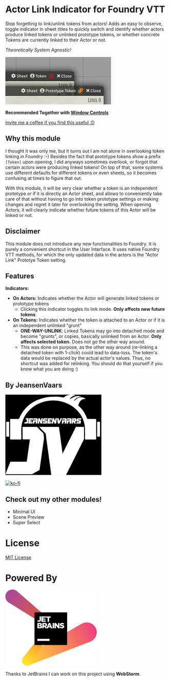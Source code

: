 # Actor Link Indicator for Foundry VTT

Stop forgetting to link/unlink tokens from actors! Adds an easy to observe, toggle indicator in sheet titles to quickly
switch and identify whether actors produce linked tokens or unlinked prototype tokens, or whether concrete
Tokens are currently linked to their Actor or not.

_Theoretically System Agnostic!_

![Example](img.png)

**Recommended Together with [Window Controls](https://github.com/saif-ellafi/foundryvtt-window-controls)**

[Invite me a coffee if you find this useful :D](https://ko-fi.com/V7V14D3AH)

## Why this module

I thought it was only me, but it turns out I am not alone in overlooking token linking in Foundry :-)
Besides the fact that prototype tokens show a prefix `[Token]` upon opening, I did anyways sometimes overlook,
or forgot that certain actors were producing linked tokens! On top of that, some systems 
use different defaults for different tokens or even sheets, so it becomes confusing at times to figure that out.

With this module, it will be very clear whether a token is an independent prototype or if it is directly an Actor sheet, 
and allows to conveniently take care of that without having to go into token prototype settings or making changes and 
regret it later for overlooking the setting. When opening Actors, it will clearly indicate whether future tokens of this
Actor will be linked or not.

## Disclaimer

This module does not introduce any new functionalities to Foundry. It is purely a convenient shortcut in the User Interface.
It uses native Foundry VTT methods, for which the only updated data in the actors is the "Actor Link" Prototye Token setting. 

## Features

**Indicators:**
* **On Actors:** Indicates whether the Actor will generate linked tokens or prototype tokens
  * Clicking this indicator toggles its link mode. **Only affects new future tokens**
* **On Tokens:** Indicates whether the token is attached to an Actor or if it is an independent unlinked "grunt"
  * **ONE-WAY-UNLINK**: Linked Tokens may go into detached mode and become "grunts", or copies, basically unlinked from 
  an Actor. **Only affects selected token.** Does not go the other way around.
  * This was done on purpose, as the other way around (re-linking a detached token with 1-click) could lead to data-loss.
  The token's data would be replaced by the actual actor's values. Thus, no shortcut was added for relinking.
  You should do that yourself if you know what you are doing :)

## By JeansenVaars
![JVLogo](logo-small-black.png)

[![ko-fi](https://ko-fi.com/img/githubbutton_sm.svg)](https://ko-fi.com/V7V14D3AH)

## Check out my other modules!
* Minimal UI
* Scene Preview
* Super Select

# License
[MIT License](./LICENSE.md)

# Powered By
[![JetBrains](./jetbrains.svg)](https://www.jetbrains.com)

Thanks to JetBrains I can work on this project using **WebStorm**.
